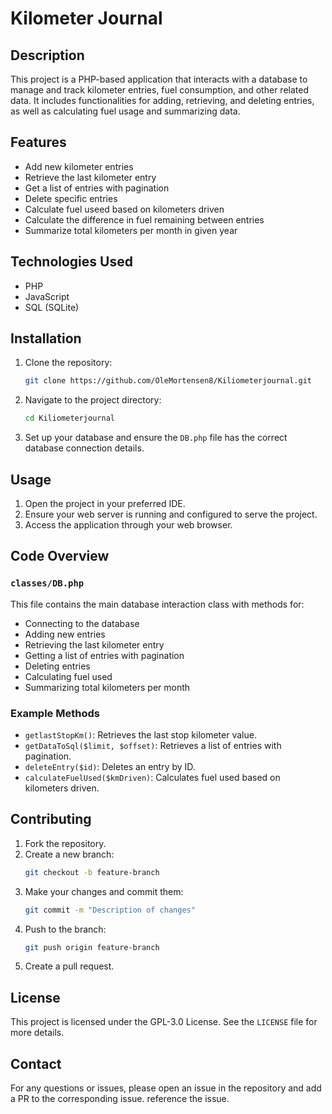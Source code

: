 # Kilometer Journal

## Description
This project is a PHP-based application that interacts with a database to manage and track kilometer entries, fuel consumption, and other related data. It includes functionalities for adding, retrieving, and deleting entries, as well as calculating fuel usage and summarizing data.

## Features
- Add new kilometer entries
- Retrieve the last kilometer entry
- Get a list of entries with pagination
- Delete specific entries
- Calculate fuel useed based on kilometers driven
- Calculate the difference in fuel remaining between entries
- Summarize total kilometers per month in given year

## Technologies Used
- PHP
- JavaScript
- SQL (SQLite)

## Installation
1. Clone the repository:
    ```sh
    git clone https://github.com/OleMortensen8/Kiliometerjournal.git
    ```
2. Navigate to the project directory:
    ```sh
    cd Kiliometerjournal
    ```
3. Set up your database and ensure the `DB.php` file has the correct database connection details.

## Usage
1. Open the project in your preferred IDE.
2. Ensure your web server is running and configured to serve the project.
3. Access the application through your web browser.

## Code Overview
### `classes/DB.php`
This file contains the main database interaction class with methods for:
- Connecting to the database
- Adding new entries
- Retrieving the last kilometer entry
- Getting a list of entries with pagination
- Deleting entries
- Calculating fuel used
- Summarizing total kilometers per month

### Example Methods
- `getlastStopKm()`: Retrieves the last stop kilometer value.
- `getDataToSql($limit, $offset)`: Retrieves a list of entries with pagination.
- `deleteEntry($id)`: Deletes an entry by ID.
- `calculateFuelUsed($kmDriven)`: Calculates fuel used based on kilometers driven.

## Contributing
1. Fork the repository.
2. Create a new branch:
    ```sh
    git checkout -b feature-branch
    ```
3. Make your changes and commit them:
    ```sh
    git commit -m "Description of changes"
    ```
4. Push to the branch:
    ```sh
    git push origin feature-branch
    ```
5. Create a pull request.

## License
This project is licensed under the GPL-3.0 License. See the `LICENSE` file for more details.

## Contact
For any questions or issues, please open an issue in the repository and add a PR to the corresponding issue. reference the issue.
